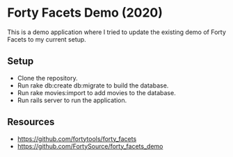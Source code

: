 Forty Facets Demo (2020)
=========

This is a demo application where I tried to update the existing demo of Forty Facets to my current setup.

## Setup
* Clone the repository.
* Run rake db:create db:migrate to build the database.
* Run rake movies:import to add movies to the database.
* Run rails server to run the application.

## Resources
* https://github.com/fortytools/forty_facets
* https://github.com/FortySource/forty_facets_demo
